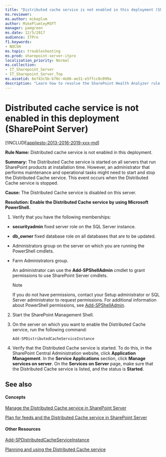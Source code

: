 ```yaml
---
title: "Distributed cache service is not enabled in this deployment (SharePoint Server)"
ms.reviewer: 
ms.author: mikeplum
author: MikePlumleyMSFT
manager: pamgreen
ms.date: 12/5/2017
audience: ITPro
f1.keywords:
- NOCSH
ms.topic: troubleshooting
ms.prod: sharepoint-server-itpro
localization_priority: Normal
ms.collection:
- IT_Sharepoint_Server
- IT_Sharepoint_Server_Top
ms.assetid: 6e743c5b-b70c-4e86-ae31-e5ffcc0c099a
description: "Learn how to resolve the SharePoint Health Analyzer rule: Distributed cache service is not enabled in this deployment, for SharePoint Server."
---
```


# Distributed cache service is not enabled in this deployment (SharePoint Server)

[!INCLUDE[appliesto-2013-2016-2019-xxx-md](../includes/appliesto-2013-2016-2019-xxx-md.md)]
  
 **Rule Name:** Distributed cache service is not enabled in this deployment. 
  
 **Summary:** The Distributed Cache service is started on all servers that run SharePoint products at installation time. However, an administrator that performs maintenance and operational tasks might need to start and stop the Distributed Cache service. This event occurs when the Distributed Cache service is stopped. 
  
 **Cause:** The Distributed Cache service is disabled on this server. 
  
 **Resolution: Enable the Distributed Cache service by using Microsoft PowerShell.**
  
1. Verify that you have the following memberships:
    
  - **securityadmin** fixed server role on the SQL Server instance. 
    
  - **db_owner** fixed database role on all databases that are to be updated. 
    
  - Administrators group on the server on which you are running the PowerShell cmdlets.
    
  - Farm Administrators group.
    
    An administrator can use the **Add-SPShellAdmin** cmdlet to grant permissions to use SharePoint Server cmdlets. 
    
    > [!NOTE]
    > If you do not have permissions, contact your Setup administrator or SQL Server administrator to request permissions. For additional information about PowerShell permissions, see [Add-SPShellAdmin](/powershell/module/sharepoint-server/Add-SPShellAdmin?view=sharepoint-ps). 
  
2. Start the SharePoint Management Shell.
    
3. On the server on which you want to enable the Distributed Cache service, run the following command:
    
     `Add-SPDistributedCacheServiceInstance`
    
4. Verify that the Distributed Cache service is started. To do this, in the SharePoint Central Administration website, click **Application Management**. In the **Service Applications** section, click **Manage services on server**. On the **Services on Server** page, make sure that the Distributed Cache service is listed, and the status is **Started**. 
    
## See also
<a name="server"> </a>

#### Concepts

[Manage the Distributed Cache service in SharePoint Server](../administration/manage-the-distributed-cache-service.md)
  
[Plan for feeds and the Distributed Cache service in SharePoint Server](../administration/plan-for-feeds-and-the-distributed-cache-service.md)
#### Other Resources

[Add-SPDistributedCacheServiceInstance](/powershell/module/sharepoint-server/Add-SPDistributedCacheServiceInstance?view=sharepoint-ps)
  
[Planning and using the Distributed Cache service](https://go.microsoft.com/fwlink/p/?LinkID=271302)
